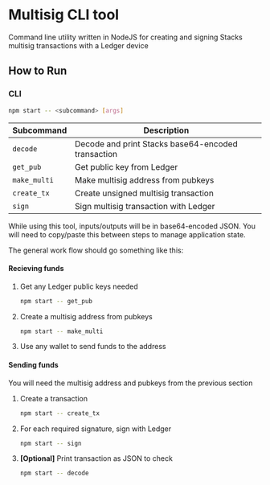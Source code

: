 # Multisig CLI tool

Command line utility written in NodeJS for creating and signing Stacks multisig transactions with a Ledger device

## How to Run

### CLI

```sh
npm start -- <subcommand> [args]
```

| Subcommand       | Description                                                    |
| ---------------- | -------------------------------------------------------------- |
| `decode`         | Decode and print Stacks base64-encoded transaction             |
| `get_pub`        | Get public key from Ledger                                     |
| `make_multi`     | Make multisig address from pubkeys                             |
| `create_tx`      | Create unsigned multisig transaction                           |
| `sign`           | Sign multisig transaction with Ledger                          |

While using this tool, inputs/outputs will be in base64-encoded JSON.
You will need to copy/paste this between steps to manage application state.

The general work flow should go something like this:

#### Recieving funds

1. Get any Ledger public keys needed
   ```sh
   npm start -- get_pub
   ``````

2. Create a multisig address from pubkeys
   ```sh
   npm start -- make_multi
   ``````

3. Use any wallet to send funds to the address

#### Sending funds

You will need the multisig address and pubkeys from the previous section

1. Create a transaction
   ```sh
   npm start -- create_tx
   ``````

2. For each required signature, sign with Ledger
   ```sh
   npm start -- sign
   ``````

3. **[Optional]** Print transaction as JSON to check
   ```sh
   npm start -- decode
   ``````